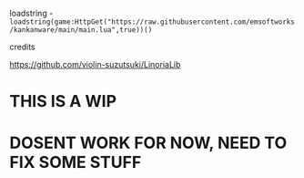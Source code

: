 loadstring - ```loadstring(game:HttpGet("https://raw.githubusercontent.com/emsoftworks/kankanware/main/main.lua",true))()```


credits

https://github.com/violin-suzutsuki/LinoriaLib





# THIS IS A WIP
# DOSENT WORK FOR NOW, NEED TO FIX SOME STUFF
